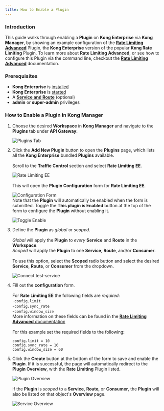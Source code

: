 ```yaml
---
title: How to Enable a Plugin
---
```


### Introduction

This guide walks through enabling a **Plugin** on **Kong Enterprise** via
**Kong Manager**, by showing an example configuration of the 
[**Rate Limiting Advanced**](/hub/kong-inc/rate-limiting-advanced) Plugin, the
**Kong Enterprise** version of the popular **Kong Rate Limiting** Plugin. To
learn more about **Rate Limiting Advanced**, or see how to configure this 
Plugin via the command line, checkout the 
[**Rate Limiting Advanced**](/hub/kong-inc/rate-limiting-advanced) documentation.


### Prerequisites

- **Kong Enterprise** is [installed](/enterprise/{{page.kong_version}}/deployment/installation)
- **Kong Enterprise** is [started](/enterprise/{{page.kong_version}}/getting-started/start-kong)
- A [**Service and Route**](/enterprise/{{page.kong_version}}/getting-started/add-service)
(optional)
- **admin** or **super-admin** privileges

### How to Enable a Plugin in Kong Manager

1. Choose the desired **Workspace** in **Kong Manager** and navigate to the
**Plugins** tab under **API Gateway**.

    ![Plugins Tab](https://doc-assets.konghq.com/0.35/getting-started/add-a-plugin/01-plugin-tab.png)

2. Click the **Add New Plugin** button to open the **Plugins** page, which lists
all the **Kong Enterprise** bundled **Plugins** available.
<br/><br/>Scroll to the **Traffic Control** section and select **Rate Limiting EE**.

    ![Rate Limiting EE](https://doc-assets.konghq.com/0.35/getting-started/add-a-plugin/02-rate-limiting.png)
<br/><br/>This will open the **Plugin Configuration** form for **Rate Limiting EE**.

    ![Configuration Form](https://doc-assets.konghq.com/0.35/getting-started/add-a-plugin/03-plugin-form.png)
<br/>Note that the **Plugin** will automatically be enabled when the form is
submitted. Toggle the **This plugin is Enabled** button at the top of the form
to configure the **Plugin** without enabling it.

    ![Toggle Enable](https://doc-assets.konghq.com/0.35/getting-started/add-a-plugin/04-toggle-enable.png)

3. Define the **Plugin** as *global* or *scoped*.
<br/><br/>*Global* will apply the **Plugin** to *every* **Service** and
**Route** in the **Workspace**.
<br/>*Scoped* will apply the **Plugin** to one **Service**, **Route**, and/or
**Consumer**.
<br/><br/>To use this option, select the **Scoped** radio button and select the 
desired **Service**, **Route**, or **Consumer** from the dropdown.

    ![Connect test-service](https://doc-assets.konghq.com/0.35/getting-started/add-a-plugin/05-global-scoped.png)


4. Fill out the **configuration** form.<br/><br/>For **Rate Limiting EE** the
following fields are *required*:<br/>-`config.limit`<br/>-`config.sync_rate`<br/>
-`config.window_size`<br/>More information on these fields can be found in the
[**Rate Limiting Advanced** documentation](/hub/kong-inc/rate-limiting-advanced/#parameters)
<br/><br/>For this example set the required fields to the following:
      ```
      config.limit = 10
      config.sync_rate = 10
      config.window_size = 60
      ```

5. Click the **Create** button at the bottom of the form to save and
enable the **Plugin**. If it is successful, the page will automatically 
redirect to the **Plugin Overview**, with the **Rate Limiting** Plugin
listed.

    ![Plugin Overview](https://doc-assets.konghq.com/0.35/getting-started/add-a-plugin/06-plugin-overview.png)
<br/><br/>If the **Plugin** is *scoped* to a **Service**, **Route**, or
**Consumer**, the **Plugin** will also be listed on that object's **Overview**
page.

    ![Service Overview](https://doc-assets.konghq.com/0.35/getting-started/add-a-plugin/07-service-plugin-table.png)
